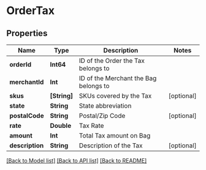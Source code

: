 # OrderTax

## Properties
Name | Type | Description | Notes
------------ | ------------- | ------------- | -------------
**orderId** | **Int64** | ID of the Order the Tax belongs to | 
**merchantId** | **Int** | ID of the Merchant the Bag belongs to | 
**skus** | **[String]** | SKUs covered by the Tax | [optional] 
**state** | **String** | State abbreviation | 
**postalCode** | **String** | Postal/Zip Code | [optional] 
**rate** | **Double** | Tax Rate | 
**amount** | **Int** | Total Tax amount on Bag | 
**description** | **String** | Description of the Tax | [optional] 

[[Back to Model list]](../README.md#documentation-for-models) [[Back to API list]](../README.md#documentation-for-api-endpoints) [[Back to README]](../README.md)


